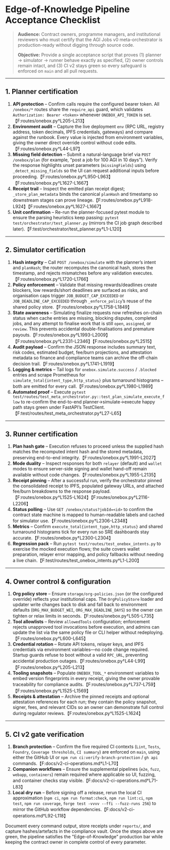 # Edge-of-Knowledge Pipeline Acceptance Checklist

> **Audience:** Contract owners, programme managers, and institutional reviewers who must certify that the AGI Jobs v0 meta-orchestrator is production-ready without digging through source code.
>
> **Objective:** Provide a single acceptance script that proves (1) planner → simulator → runner behave exactly as specified, (2) owner controls remain intact, and (3) CI v2 stays green so every safeguard is enforced on `main` and all pull requests.

---

## 1. Planner certification

1. **API protection** – Confirm calls require the configured bearer token. All `/onebox/*` routes share the `require_api` guard, which validates `Authorization: Bearer <token>` whenever `ONEBOX_API_TOKEN` is set.【F:routes/onebox.py†L205-L213】
2. **Environment audit** – Capture the live deployment `env` (RPC URL, registry address, token decimals, IPFS credentials, gateways) and compare against the runbook. Every value is injected from environment variables, giving the owner direct override control without code edits.【F:routes/onebox.py†L44-L97】
3. **Missing field detection** – Submit a natural-language brief via `POST /onebox/plan` (for example, “post a job for 100 AGI in 10 days”). Verify the response highlights unset parameters (`missingFields`) using `_detect_missing_fields` so the UI can request additional inputs before proceeding.【F:routes/onebox.py†L950-L963】【F:routes/onebox.py†L1627-L1667】
4. **Receipt trail** – Inspect the emitted plan receipt digest; `_store_plan_metadata` binds the canonical `planHash` and timestamp so downstream stages can prove lineage.【F:routes/onebox.py†L918-L924】【F:routes/onebox.py†L1627-L1667】
5. **Unit confirmation** – Re-run the planner-focused pytest module to ensure the parsing heuristics keep passing: `pytest test/orchestrator/test_planner.py` (mirrors the CI job graph described later).【F:test/orchestrator/test_planner.py†L1-L120】

---

## 2. Simulator certification

1. **Hash integrity** – Call `POST /onebox/simulate` with the planner’s intent and `planHash`; the router recomputes the canonical hash, stores the timestamp, and rejects mismatches before any validation executes.【F:routes/onebox.py†L1720-L1766】
2. **Policy enforcement** – Validate that missing rewards/deadlines create blockers, low rewards/short deadlines are surfaced as risks, and organisation caps trigger `JOB_BUDGET_CAP_EXCEEDED` or `JOB_DEADLINE_CAP_EXCEEDED` through `_enforce_policy`’s reuse of the shared policy store.【F:routes/onebox.py†L1758-L1849】
3. **State awareness** – Simulating finalize requests now refreshes on-chain status when cache entries are missing, blocking disputes, completed jobs, and any attempt to finalise work that is still `open`, `assigned`, or `review`. This prevents accidental double-finalisations and premature payouts.【F:routes/onebox.py†L1993-L2009】【F:routes/onebox.py†L2331-L2346】【F:routes/onebox.py†L2515】
4. **Audit payload** – Confirm the JSON response includes summary text, risk codes, estimated budget, fee/burn projections, and attestation metadata so finance and compliance teams can archive the off-chain decision trail.【F:routes/onebox.py†L1741-L1919】
5. **Logging & metrics** – Tail logs for `onebox.simulate.success` / `.blocked` entries and scrape Prometheus for `simulate_total{intent_type,http_status}` plus turnaround histograms – both are emitted for every call.【F:routes/onebox.py†L1980-L1989】
6. **Automated proof** – Execute `pytest test/routes/test_meta_orchestrator.py::test_plan_simulate_execute_flow` to re-confirm the end-to-end planner→simulate→execute happy path stays green under FastAPI’s TestClient.【F:test/routes/test_meta_orchestrator.py†L27-L65】

---

## 3. Runner certification

1. **Plan hash gate** – Execution refuses to proceed unless the supplied hash matches the recomputed intent hash and the stored metadata, preserving end-to-end integrity.【F:routes/onebox.py†L1991-L2027】
2. **Mode duality** – Inspect responses for both `relayer` (default) and `wallet` modes to ensure server-side signing and wallet hand-off remain available without code changes.【F:routes/onebox.py†L1955-L2135】
3. **Receipt pinning** – After a successful run, verify the orchestrator pinned the consolidated receipt to IPFS, populated gateway URLs, and attached fee/burn breakdowns to the response payload.【F:routes/onebox.py†L1525-L1624】【F:routes/onebox.py†L2116-L2206】
4. **Status polling** – Use `GET /onebox/status?jobId=<id>` to confirm the contract state machine is mapped to human-readable labels and cached for simulator use.【F:routes/onebox.py†L2306-L2348】
5. **Metrics** – Confirm `execute_total{intent_type,http_status}` and shared turnaround histograms tick for every run so SRE dashboards stay accurate.【F:routes/onebox.py†L2300-L2304】
6. **Regression pack** – Run `pytest test/routes/test_onebox_intents.py` to exercise the mocked execution flows; the suite covers wallet preparation, relayer error mapping, and policy fallbacks without needing a live chain.【F:test/routes/test_onebox_intents.py†L1-L200】

---

## 4. Owner control & configuration

1. **Org policy store** – Ensure `storage/org-policies.json` (or the configured override) reflects your institutional caps. The `OrgPolicyStore` loader and updater write changes back to disk and fall back to environment defaults (`ORG_MAX_BUDGET_WEI`, `ORG_MAX_DEADLINE_DAYS`) so the owner can tighten or relax limits in seconds.【F:routes/onebox.py†L505-L735】
2. **Tool allowlists** – Review `allowedTools` configuration; enforcement rejects unapproved tool invocations before execution, and admins can update the list via the same policy file or CLI helper without redeploying.【F:routes/onebox.py†L600-L645】
3. **Credential rotation** – Rotate API tokens, relayer keys, and IPFS credentials via environment variables—no code change required. Startup guards refuse to boot without a valid `RPC_URL`, preventing accidental production outages.【F:routes/onebox.py†L44-L99】【F:routes/onebox.py†L205-L213】
4. **Tooling snapshots** – Populate `ONEBOX_TOOL_*` environment variables to embed version fingerprints in every receipt, giving the owner provable traceability for compliance audits.【F:routes/onebox.py†L737-L759】【F:routes/onebox.py†L1525-L1569】
5. **Receipts & attestation** – Archive the pinned receipts and optional attestation references for each run; they contain the policy snapshot, signer, fees, and relevant CIDs so an owner can demonstrate full control during regulator reviews.【F:routes/onebox.py†L1525-L1624】

---

## 5. CI v2 gate verification

1. **Branch protection** – Confirm the five required CI contexts (`Lint`, `Tests`, `Foundry`, `Coverage thresholds`, `CI summary`) are enforced on `main`, using either the GitHub UI or `npm run ci:verify-branch-protection` / `gh api` commands.【F:docs/v2-ci-operations.md†L1-L70】
2. **Companion workflows** – Ensure the supplemental pipelines (`e2e`, `fuzz`, `webapp`, `containers`) remain required where applicable so UI, fuzzing, and container checks stay visible.【F:docs/v2-ci-operations.md†L71-L83】
3. **Local dry run** – Before signing off a release, rerun the local CI approximation (`npm ci`, `npm run format:check`, `npm run lint:ci`, `npm test`, `npm run coverage`, `forge test -vvvv --ffi --fuzz-runs 256`) to mirror the GitHub workflow dependencies.【F:docs/v2-ci-operations.md†L92-L118】

Document every command output, store receipts under `reports/`, and capture hashes/artefacts in the compliance vault. Once the steps above are green, the pipeline satisfies the "Edge-of-Knowledge" production bar while keeping the contract owner in complete control of every parameter.
